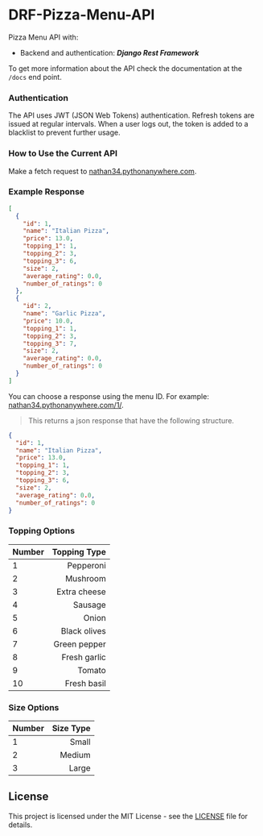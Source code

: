 # DRF-Pizza-Menu-API

Pizza Menu API with:

- Backend and authentication: **_Django Rest Framework_**

To get more information about the API check the documentation at the `/docs` end point.

### Authentication

The API uses JWT (JSON Web Tokens) authentication. Refresh tokens are issued at regular intervals. When a user logs out, the token is added to a blacklist to prevent further usage.

### How to Use the Current API

Make a fetch request to [nathan34.pythonanywhere.com](http://nathan34.pythonanywhere.com/).

### Example Response

```json
[
  {
    "id": 1,
    "name": "Italian Pizza",
    "price": 13.0,
    "topping_1": 1,
    "topping_2": 3,
    "topping_3": 6,
    "size": 2,
    "average_rating": 0.0,
    "number_of_ratings": 0
  },
  {
    "id": 2,
    "name": "Garlic Pizza",
    "price": 10.0,
    "topping_1": 1,
    "topping_2": 3,
    "topping_3": 7,
    "size": 2,
    "average_rating": 0.0,
    "number_of_ratings": 0
  }
]
```

You can choose a response using the menu ID.
For example: [nathan34.pythonanywhere.com/1/](http://nathan34.pythonanywhere.com/1/).

> This returns a json response that have the following structure.

```json
{
  "id": 1,
  "name": "Italian Pizza",
  "price": 13.0,
  "topping_1": 1,
  "topping_2": 3,
  "topping_3": 6,
  "size": 2,
  "average_rating": 0.0,
  "number_of_ratings": 0
}
```

### Topping Options

| Number | Topping Type |
| :----- | -----------: |
| 1      |    Pepperoni |
| 2      |     Mushroom |
| 3      | Extra cheese |
| 4      |      Sausage |
| 5      |        Onion |
| 6      | Black olives |
| 7      | Green pepper |
| 8      | Fresh garlic |
| 9      |       Tomato |
| 10     |  Fresh basil |

### Size Options

| Number | Size Type |
| :----- | --------: |
| 1      |     Small |
| 2      |    Medium |
| 3      |     Large |

## License

This project is licensed under the MIT License - see the [LICENSE](LICENSE) file for details.
